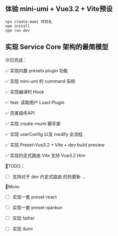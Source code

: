 ## 体验 mini-umi + Vue3.2 + Vite预设
```
npx create-mumi 项目名
npm install
npm run dev
```
## 实现 Service Core 架构的最简模型
😚已完成：

✅ 实现内置 presets plugin 功能

✅  实现 mini-umi 的 command 系统

✅ 实现编译时 Hook

✅ feat: 读取用户 Loacl Plugin

✅ 完善插件API

✅ 实现 create-mumi 脚手架

✅ 实现 userConfig 以及 modify 全流程

✅ 实现 Preset-Vue3.2 + Vite + dev build preview

✅ 实现约定式路由 Vite 支持 Vue3.2 Hmr

🤔TODO：
- [ ] 支持对于 dev 约定式路由 的热更新
...

🤔More:
- [ ] 实现一套 preset-react
- [ ] 实现一套 preset-qiankun
- [ ] 实现 father
- [ ] 实现 dumi

